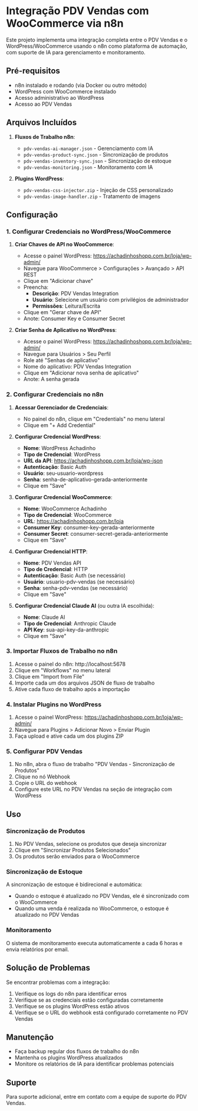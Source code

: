 # Integração PDV Vendas com WooCommerce via n8n

Este projeto implementa uma integração completa entre o PDV Vendas e o WordPress/WooCommerce usando o n8n como plataforma de automação, com suporte de IA para gerenciamento e monitoramento.

## Pré-requisitos

- n8n instalado e rodando (via Docker ou outro método)
- WordPress com WooCommerce instalado
- Acesso administrativo ao WordPress
- Acesso ao PDV Vendas

## Arquivos Incluídos

1. **Fluxos de Trabalho n8n**:
   - `pdv-vendas-ai-manager.json` - Gerenciamento com IA
   - `pdv-vendas-product-sync.json` - Sincronização de produtos
   - `pdv-vendas-inventory-sync.json` - Sincronização de estoque
   - `pdv-vendas-monitoring.json` - Monitoramento com IA

2. **Plugins WordPress**:
   - `pdv-vendas-css-injector.zip` - Injeção de CSS personalizado
   - `pdv-vendas-image-handler.zip` - Tratamento de imagens

## Configuração

### 1. Configurar Credenciais no WordPress/WooCommerce

1. **Criar Chaves de API no WooCommerce**:
   - Acesse o painel WordPress: https://achadinhoshopp.com.br/loja/wp-admin/
   - Navegue para WooCommerce > Configurações > Avançado > API REST
   - Clique em "Adicionar chave"
   - Preencha:
     - **Descrição**: PDV Vendas Integration
     - **Usuário**: Selecione um usuário com privilégios de administrador
     - **Permissões**: Leitura/Escrita
   - Clique em "Gerar chave de API"
   - Anote: Consumer Key e Consumer Secret

2. **Criar Senha de Aplicativo no WordPress**:
   - Acesse o painel WordPress: https://achadinhoshopp.com.br/loja/wp-admin/
   - Navegue para Usuários > Seu Perfil
   - Role até "Senhas de aplicativo"
   - Nome do aplicativo: PDV Vendas Integration
   - Clique em "Adicionar nova senha de aplicativo"
   - Anote: A senha gerada

### 2. Configurar Credenciais no n8n

1. **Acessar Gerenciador de Credenciais**:
   - No painel do n8n, clique em "Credentials" no menu lateral
   - Clique em "+ Add Credential"

2. **Configurar Credencial WordPress**:
   - **Nome**: WordPress Achadinho
   - **Tipo de Credencial**: WordPress
   - **URL da API**: https://achadinhoshopp.com.br/loja/wp-json
   - **Autenticação**: Basic Auth
   - **Usuário**: seu-usuario-wordpress
   - **Senha**: senha-de-aplicativo-gerada-anteriormente
   - Clique em "Save"

3. **Configurar Credencial WooCommerce**:
   - **Nome**: WooCommerce Achadinho
   - **Tipo de Credencial**: WooCommerce
   - **URL**: https://achadinhoshopp.com.br/loja
   - **Consumer Key**: consumer-key-gerada-anteriormente
   - **Consumer Secret**: consumer-secret-gerada-anteriormente
   - Clique em "Save"

4. **Configurar Credencial HTTP**:
   - **Nome**: PDV Vendas API
   - **Tipo de Credencial**: HTTP
   - **Autenticação**: Basic Auth (se necessário)
   - **Usuário**: usuario-pdv-vendas (se necessário)
   - **Senha**: senha-pdv-vendas (se necessário)
   - Clique em "Save"

5. **Configurar Credencial Claude AI** (ou outra IA escolhida):
   - **Nome**: Claude AI
   - **Tipo de Credencial**: Anthropic Claude
   - **API Key**: sua-api-key-da-anthropic
   - Clique em "Save"

### 3. Importar Fluxos de Trabalho no n8n

1. Acesse o painel do n8n: http://localhost:5678
2. Clique em "Workflows" no menu lateral
3. Clique em "Import from File"
4. Importe cada um dos arquivos JSON de fluxo de trabalho
5. Ative cada fluxo de trabalho após a importação

### 4. Instalar Plugins no WordPress

1. Acesse o painel WordPress: https://achadinhoshopp.com.br/loja/wp-admin/
2. Navegue para Plugins > Adicionar Novo > Enviar Plugin
3. Faça upload e ative cada um dos plugins ZIP

### 5. Configurar PDV Vendas

1. No n8n, abra o fluxo de trabalho "PDV Vendas - Sincronização de Produtos"
2. Clique no nó Webhook
3. Copie o URL do webhook
4. Configure este URL no PDV Vendas na seção de integração com WordPress

## Uso

### Sincronização de Produtos

1. No PDV Vendas, selecione os produtos que deseja sincronizar
2. Clique em "Sincronizar Produtos Selecionados"
3. Os produtos serão enviados para o WooCommerce

### Sincronização de Estoque

A sincronização de estoque é bidirecional e automática:
- Quando o estoque é atualizado no PDV Vendas, ele é sincronizado com o WooCommerce
- Quando uma venda é realizada no WooCommerce, o estoque é atualizado no PDV Vendas

### Monitoramento

O sistema de monitoramento executa automaticamente a cada 6 horas e envia relatórios por email.

## Solução de Problemas

Se encontrar problemas com a integração:

1. Verifique os logs do n8n para identificar erros
2. Verifique se as credenciais estão configuradas corretamente
3. Verifique se os plugins WordPress estão ativos
4. Verifique se o URL do webhook está configurado corretamente no PDV Vendas

## Manutenção

- Faça backup regular dos fluxos de trabalho do n8n
- Mantenha os plugins WordPress atualizados
- Monitore os relatórios de IA para identificar problemas potenciais

## Suporte

Para suporte adicional, entre em contato com a equipe de suporte do PDV Vendas.
